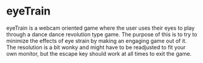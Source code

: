 # eyeTrain
eyeTrain is a webcam oriented game where the user uses their eyes to play through a dance dance revolution type game. The purpose of this is to try to minimize the effects of eye strain by making an engaging game out of it. The resolution is a bit wonky and might have to be readjusted to fit your own monitor, but the escape key should work at all times to exit the game. 
